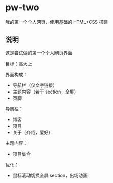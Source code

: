 # pw-two

我的第一个个人网页，使用基础的 HTML+CSS 搭建

## 说明

这是尝试做的第一个个人网页界面

目标：高大上

界面构成：

- 导航栏（仅文字链接）
- 主题内容（若干 section，全屏）
- 页脚

导航栏：

- 博客
- 项目
- 关于（介绍，爱好）

主题内容：

- 项目集合

优化：

- 鼠标滚动切换全屏 section，出场动画
